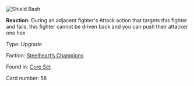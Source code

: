 
![Shield Bash](https://warhammerunderworlds.com/wp-content/uploads/sites/6/2017/12/058_ENG-Shield-Bash.png)

<b>Reaction:</b> During an adjacent fighter's Attack action that targets this fighter and fails, this fighter cannot be driven back and you can push their attacker one hex

Type: Upgrade

Faction: [Steelheart’s Champions](/factions/steelhearts-champions.md)

Found in: [Core Set](/locations/core-set.md)

Card number: 58
